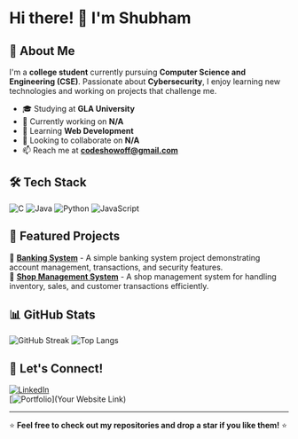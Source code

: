# Hi there! 👋 I'm Shubham

## 🚀 About Me
I'm a **college student** currently pursuing **Computer Science and Engineering (CSE)**. Passionate about **Cybersecurity**, I enjoy learning new technologies and working on projects that challenge me.

- 🎓 Studying at **GLA University**
- 🔭 Currently working on **N/A**
- 🌱 Learning **Web Development**
- 👯 Looking to collaborate on **N/A**
- 📫 Reach me at **codeshowoff@gmail.com**

## 🛠 Tech Stack
![C](https://img.shields.io/badge/C-A8B9CC?style=for-the-badge&logo=c&logoColor=white)
![Java](https://img.shields.io/badge/Java-007396?style=for-the-badge&logo=java&logoColor=white)
![Python](https://img.shields.io/badge/Python-3776AB?style=for-the-badge&logo=python&logoColor=white)
![JavaScript](https://img.shields.io/badge/JavaScript-F7DF1E?style=for-the-badge&logo=javascript&logoColor=black)

## 📌 Featured Projects
🔹 [**Banking System**](https://github.com/CodeShowOff/Java/tree/main/_SmallProjects/Banking%20System) - A simple banking system project demonstrating account management, transactions, and security features.  
🔹 [**Shop Management System**](https://github.com/CodeShowOff/Java/tree/main/_SmallProjects/Shop%20Management%20System) - A shop management system for handling inventory, sales, and customer transactions efficiently.  

## 📊 GitHub Stats
![GitHub Streak](https://github-readme-streak-stats.herokuapp.com/?user=CodeShowOff&theme=dark&hide_border=true)
![Top Langs](https://github-readme-stats.vercel.app/api/top-langs/?username=CodeShowOff&layout=compact&theme=dark)

## 🤝 Let's Connect!
[![LinkedIn](https://img.shields.io/badge/LinkedIn-0A66C2?style=for-the-badge&logo=linkedin&logoColor=white)](www.linkedin.com/in/codeshowoff) 
<br>
[![Portfolio](https://img.shields.io/badge/Portfolio-000?style=for-the-badge&logo=vercel&logoColor=white)](Your Website Link) 

---
⭐ **Feel free to check out my repositories and drop a star if you like them!** ⭐
